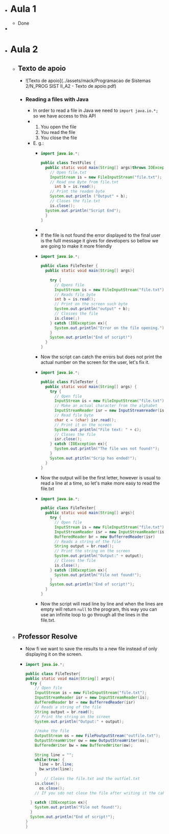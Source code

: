 - # Aula 1
	- Done
-
- # Aula 2
	- ## Texto de apoio
		- ![Texto de apoio](../assets/mack/Programacao de Sistemas 2/N_PROG SIST II_A2 - Texto de apoio.pdf)
		- ### Reading a files with Java
			- In order to read a file in Java we need to `import java.io.*;` so we have access to this API
			- 1. You open the file
			  2. You read the file
			  3. You close the file
			- E. g.:
				- ```Java 
				  import java.io.*;
				  
				  public class TestFiles {
				    public static void main(String[] args)throws IOException {
				      // Open file.txt
				      InputStream is = new FileInputStream("file.txt");
				      // Read one Byte from file.txt
				        int b = is.read();
				      // Print the readen byte
				      System.out.println ("Output" + b);
				      // Closes the file.txt
				      is.close();
				  	System.out.println("Script End");
				    }
				  }
				  ```
				-
				- If the file is not found the error displayed to the final user is the fulll message it gives for developers so bellow we are going to make it more friendly
				- ```Java 
				  import java.io.*;
				  
				  public class FileTester {
				    public static void main(String[] args){
				      
				      try {
				        // Opens file
				        InputStream is = new FileInputStream("file.txt");
				        // Reads file byte
				        int b = is.read();
				        // Print on the screen such byte
				        System.out.println("output" + b);
				        // Closses the file
				        is.close(;)
				      } catch (IOException ex){
				        System.out.println("Error on the file opening.")
				      }
				      System.out.println("End of script!")
				    }
				  }
				  ```
				- Now the script can catch the errors but does not print the actual number on the screen for the user, let's fix it.
				- ```Java 
				  import java.io.*;
				  
				  public class FileTester {
				    public static void main(String[] args) {
				      try {
				        // Open file
				        InputStream is = new FileInputStream("file.txt");
				        // Make an actual character from the alphabet
				        InputStreamReader isr = new InputStreamreader(is);
				        // Read file byte
				        char c = (char) isr.read();
				        // Print it on the screen
				        System.out.println("File text: " + c);
				        // Closes the file
				        isr.close();
				      } catch (IOException ex){
				        System.out.println("The file was not found!");
				      }
				      System.out.ptitln("Scrip has ended!");
				    }
				  }
				  ```
				- Now the output will be the first letter, however is usual to read a line at a time, so let's make more easy to read the file.txt
				- ```Java 
				  import java.io.*;
				  
				  public class FileTester{
				    public static void main(String[] args){
				      try {
				        // Open file
				        InputStream is = new FileInputStream("file.txt");
				        InputStreamReader isr = new InputStreamReader(is);
				        BufferedReader br = new BufferredReader(isr)
				        // Reads a string of the file
				        String output = br.read();
				        // Print the string on the screen
				        System.out.println("Output:" + output);
				        // Closes the file
				        is.close();
				      } catch (IOException ex){
				        System.out.println("File not found!");
				      }
				      System.out.println("End of script!");
				    }
				  }
				  ```
				- Now the script will read line by line and when the lines are empty will return `null` to the program, this way you can use an infinite loop to go through all the lines in the file.txt.
	- ## Professor Resolve
		- Now fi we want to save the results to a new file instead of only displaying it on the screen.
		- ```Java 
		  import java.io.*;
		  
		  public class FileTester{
		  public static void main(String[] args){
		    try {
		      // Open file
		      InputStream is = new FileInputStream("file.txt");
		      InputStreamReader isr = new InputStreamReader(is);
		      BufferedReader br = new BufferredReader(isr)
		      // Reads a string of the file
		      String output = br.read();
		      // Print the string on the screen
		      System.out.println("Output:" + output);
		      
		      //make the file
		      OutputStream os = new FilePoutputStream("outfile.txt");
		      OutputStreamWriter ow = new OutputStreaWriter(os);
		      BufferedWriter bw = new BufferedWriter(ow);
		      
		      String line = "";
		      while(true) {
		        line = br.line;
		        bw.write(line);
		      }
		          // Closes the file.txt and the outfiel.txt
		      is.close();
		     	os.close(); 
		      // If you sdo not close the file after writing it the cahnges wont be saved!
		          
		    } catch (IOException ex){
		      System.out.println("File not found!");
		    }
		    System.out.println("End of script!");
		  }
		  }
		  ```
